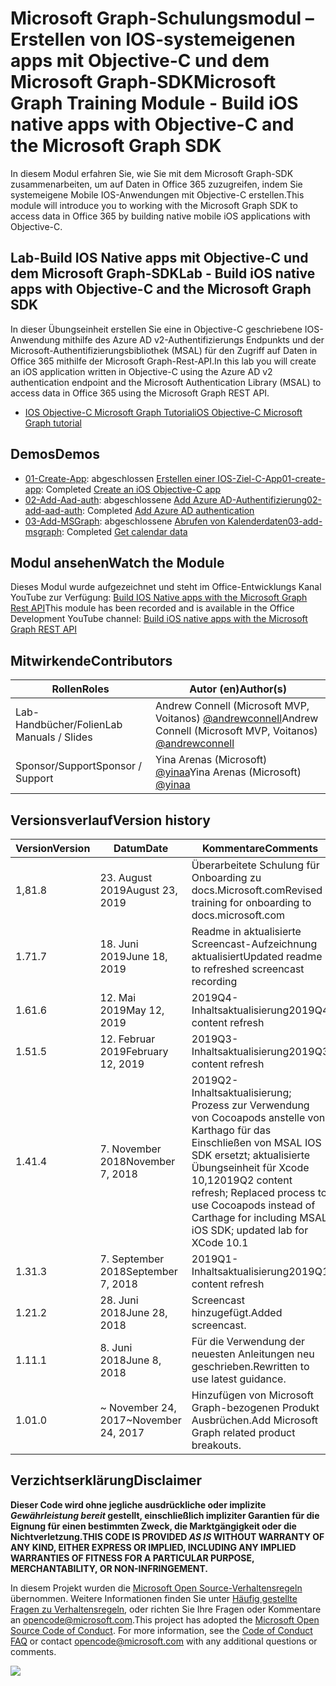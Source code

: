 # <a name="microsoft-graph-training-module---build-ios-native-apps-with-objective-c-and-the-microsoft-graph-sdk"></a><span data-ttu-id="e5233-101">Microsoft Graph-Schulungsmodul – Erstellen von IOS-systemeigenen apps mit Objective-C und dem Microsoft Graph-SDK</span><span class="sxs-lookup"><span data-stu-id="e5233-101">Microsoft Graph Training Module - Build iOS native apps with Objective-C and the Microsoft Graph SDK</span></span>

<span data-ttu-id="e5233-102">In diesem Modul erfahren Sie, wie Sie mit dem Microsoft Graph-SDK zusammenarbeiten, um auf Daten in Office 365 zuzugreifen, indem Sie systemeigene Mobile IOS-Anwendungen mit Objective-C erstellen.</span><span class="sxs-lookup"><span data-stu-id="e5233-102">This module will introduce you to working with the Microsoft Graph SDK to access data in Office 365 by building native mobile iOS applications with Objective-C.</span></span>

## <a name="lab---build-ios-native-apps-with-objective-c-and-the-microsoft-graph-sdk"></a><span data-ttu-id="e5233-103">Lab-Build IOS Native apps mit Objective-C und dem Microsoft Graph-SDK</span><span class="sxs-lookup"><span data-stu-id="e5233-103">Lab - Build iOS native apps with Objective-C and the Microsoft Graph SDK</span></span>

<span data-ttu-id="e5233-104">In dieser Übungseinheit erstellen Sie eine in Objective-C geschriebene IOS-Anwendung mithilfe des Azure AD v2-Authentifizierungs Endpunkts und der Microsoft-Authentifizierungsbibliothek (MSAL) für den Zugriff auf Daten in Office 365 mithilfe der Microsoft Graph-Rest-API.</span><span class="sxs-lookup"><span data-stu-id="e5233-104">In this lab you will create an iOS application written in Objective-C using the Azure AD v2 authentication endpoint and the Microsoft Authentication Library (MSAL) to access data in Office 365 using the Microsoft Graph REST API.</span></span>

- [<span data-ttu-id="e5233-105">IOS Objective-C Microsoft Graph Tutorial</span><span class="sxs-lookup"><span data-stu-id="e5233-105">iOS Objective-C Microsoft Graph tutorial</span></span>](https://docs.microsoft.com/graph/tutorials/ios-objectivec)

## <a name="demos"></a><span data-ttu-id="e5233-106">Demos</span><span class="sxs-lookup"><span data-stu-id="e5233-106">Demos</span></span>

- <span data-ttu-id="e5233-107">[01-Create-App](demos/01-create-app): abgeschlossen [Erstellen einer IOS-Ziel-C-App](https://docs.microsoft.com/graph/tutorials/ios-objectivec?tutorial-step=1)</span><span class="sxs-lookup"><span data-stu-id="e5233-107">[01-create-app](demos/01-create-app): Completed [Create an iOS Objective-C app](https://docs.microsoft.com/graph/tutorials/ios-objectivec?tutorial-step=1)</span></span>
- <span data-ttu-id="e5233-108">[02-Add-Aad-auth](demos/02-add-aad-auth): abgeschlossene [Add Azure AD-Authentifizierung](https://docs.microsoft.com/graph/tutorials/ios-objectivec?tutorial-step=3)</span><span class="sxs-lookup"><span data-stu-id="e5233-108">[02-add-aad-auth](demos/02-add-aad-auth): Completed [Add Azure AD authentication](https://docs.microsoft.com/graph/tutorials/ios-objectivec?tutorial-step=3)</span></span>
- <span data-ttu-id="e5233-109">[03-Add-MSGraph](demos/03-add-msgraph): abgeschlossene [Abrufen von Kalenderdaten](https://docs.microsoft.com/graph/tutorials/ios-objectivec?tutorial-step=4)</span><span class="sxs-lookup"><span data-stu-id="e5233-109">[03-add-msgraph](demos/03-add-msgraph): Completed [Get calendar data](https://docs.microsoft.com/graph/tutorials/ios-objectivec?tutorial-step=4)</span></span>

## <a name="watch-the-module"></a><span data-ttu-id="e5233-110">Modul ansehen</span><span class="sxs-lookup"><span data-stu-id="e5233-110">Watch the Module</span></span>

<span data-ttu-id="e5233-111">Dieses Modul wurde aufgezeichnet und steht im Office-Entwicklungs Kanal YouTube zur Verfügung: [Build IOS Native apps with the Microsoft Graph Rest API](https://youtu.be/Gg8Qy1Dqyzw)</span><span class="sxs-lookup"><span data-stu-id="e5233-111">This module has been recorded and is available in the Office Development YouTube channel: [Build iOS native apps with the Microsoft Graph REST API](https://youtu.be/Gg8Qy1Dqyzw)</span></span>

## <a name="contributors"></a><span data-ttu-id="e5233-112">Mitwirkende</span><span class="sxs-lookup"><span data-stu-id="e5233-112">Contributors</span></span>

|        <span data-ttu-id="e5233-113">Rollen</span><span class="sxs-lookup"><span data-stu-id="e5233-113">Roles</span></span>         |                                       <span data-ttu-id="e5233-114">Autor (en)</span><span class="sxs-lookup"><span data-stu-id="e5233-114">Author(s)</span></span>                                       |
| -------------------- | ------------------------------------------------------------------------------------- |
| <span data-ttu-id="e5233-115">Lab-Handbücher/Folien</span><span class="sxs-lookup"><span data-stu-id="e5233-115">Lab Manuals / Slides</span></span> | <span data-ttu-id="e5233-116">Andrew Connell (Microsoft MVP, Voitanos) [@andrewconnell](//github.com/andrewconnell)</span><span class="sxs-lookup"><span data-stu-id="e5233-116">Andrew Connell (Microsoft MVP, Voitanos) [@andrewconnell](//github.com/andrewconnell)</span></span> |
| <span data-ttu-id="e5233-117">Sponsor/Support</span><span class="sxs-lookup"><span data-stu-id="e5233-117">Sponsor / Support</span></span>    | <span data-ttu-id="e5233-118">Yina Arenas (Microsoft) [@yinaa](//github.com/yinaa)</span><span class="sxs-lookup"><span data-stu-id="e5233-118">Yina Arenas (Microsoft) [@yinaa](//github.com/yinaa)</span></span>                                  |

## <a name="version-history"></a><span data-ttu-id="e5233-119">Versionsverlauf</span><span class="sxs-lookup"><span data-stu-id="e5233-119">Version history</span></span>

| <span data-ttu-id="e5233-120">Version</span><span class="sxs-lookup"><span data-stu-id="e5233-120">Version</span></span> |        <span data-ttu-id="e5233-121">Datum</span><span class="sxs-lookup"><span data-stu-id="e5233-121">Date</span></span>        |                                                               <span data-ttu-id="e5233-122">Kommentare</span><span class="sxs-lookup"><span data-stu-id="e5233-122">Comments</span></span>                                                               |
| ------- | ------------------ | ------------------------------------------------------------------------------------------------------------------------------------ |
| <span data-ttu-id="e5233-123">1,8</span><span class="sxs-lookup"><span data-stu-id="e5233-123">1.8</span></span>     | <span data-ttu-id="e5233-124">23. August 2019</span><span class="sxs-lookup"><span data-stu-id="e5233-124">August 23, 2019</span></span>    | <span data-ttu-id="e5233-125">Überarbeitete Schulung für Onboarding zu docs.Microsoft.com</span><span class="sxs-lookup"><span data-stu-id="e5233-125">Revised training for onboarding to docs.microsoft.com</span></span>                                                                                |
| <span data-ttu-id="e5233-126">1.7</span><span class="sxs-lookup"><span data-stu-id="e5233-126">1.7</span></span>     | <span data-ttu-id="e5233-127">18. Juni 2019</span><span class="sxs-lookup"><span data-stu-id="e5233-127">June 18, 2019</span></span>      | <span data-ttu-id="e5233-128">Readme in aktualisierte Screencast-Aufzeichnung aktualisiert</span><span class="sxs-lookup"><span data-stu-id="e5233-128">Updated readme to refreshed screencast recording</span></span>                                                                                     |
| <span data-ttu-id="e5233-129">1.6</span><span class="sxs-lookup"><span data-stu-id="e5233-129">1.6</span></span>     | <span data-ttu-id="e5233-130">12. Mai 2019</span><span class="sxs-lookup"><span data-stu-id="e5233-130">May 12, 2019</span></span>       | <span data-ttu-id="e5233-131">2019Q4-Inhaltsaktualisierung</span><span class="sxs-lookup"><span data-stu-id="e5233-131">2019Q4 content refresh</span></span>                                                                                                               |
| <span data-ttu-id="e5233-132">1.5</span><span class="sxs-lookup"><span data-stu-id="e5233-132">1.5</span></span>     | <span data-ttu-id="e5233-133">12. Februar 2019</span><span class="sxs-lookup"><span data-stu-id="e5233-133">February 12, 2019</span></span>  | <span data-ttu-id="e5233-134">2019Q3-Inhaltsaktualisierung</span><span class="sxs-lookup"><span data-stu-id="e5233-134">2019Q3 content refresh</span></span>                                                                                                               |
| <span data-ttu-id="e5233-135">1.4</span><span class="sxs-lookup"><span data-stu-id="e5233-135">1.4</span></span>     | <span data-ttu-id="e5233-136">7. November 2018</span><span class="sxs-lookup"><span data-stu-id="e5233-136">November 7, 2018</span></span>   | <span data-ttu-id="e5233-137">2019Q2-Inhaltsaktualisierung; Prozess zur Verwendung von Cocoapods anstelle von Karthago für das Einschließen von MSAL IOS SDK ersetzt; aktualisierte Übungseinheit für Xcode 10,1</span><span class="sxs-lookup"><span data-stu-id="e5233-137">2019Q2 content refresh; Replaced process to use Cocoapods instead of Carthage for including MSAL iOS SDK; updated lab for XCode 10.1</span></span> |
| <span data-ttu-id="e5233-138">1.3</span><span class="sxs-lookup"><span data-stu-id="e5233-138">1.3</span></span>     | <span data-ttu-id="e5233-139">7. September 2018</span><span class="sxs-lookup"><span data-stu-id="e5233-139">September 7, 2018</span></span>  | <span data-ttu-id="e5233-140">2019Q1-Inhaltsaktualisierung</span><span class="sxs-lookup"><span data-stu-id="e5233-140">2019Q1 content refresh</span></span>                                                                                                               |
| <span data-ttu-id="e5233-141">1.2</span><span class="sxs-lookup"><span data-stu-id="e5233-141">1.2</span></span>     | <span data-ttu-id="e5233-142">28. Juni 2018</span><span class="sxs-lookup"><span data-stu-id="e5233-142">June 28, 2018</span></span>      | <span data-ttu-id="e5233-143">Screencast hinzugefügt.</span><span class="sxs-lookup"><span data-stu-id="e5233-143">Added screencast.</span></span>                                                                                                                    |
| <span data-ttu-id="e5233-144">1.1</span><span class="sxs-lookup"><span data-stu-id="e5233-144">1.1</span></span>     | <span data-ttu-id="e5233-145">8. Juni 2018</span><span class="sxs-lookup"><span data-stu-id="e5233-145">June 8, 2018</span></span>       | <span data-ttu-id="e5233-146">Für die Verwendung der neuesten Anleitungen neu geschrieben.</span><span class="sxs-lookup"><span data-stu-id="e5233-146">Rewritten to use latest guidance.</span></span>                                                                                                    |
| <span data-ttu-id="e5233-147">1.0</span><span class="sxs-lookup"><span data-stu-id="e5233-147">1.0</span></span>     | <span data-ttu-id="e5233-148">~ November 24, 2017</span><span class="sxs-lookup"><span data-stu-id="e5233-148">~November 24, 2017</span></span> | <span data-ttu-id="e5233-149">Hinzufügen von Microsoft Graph-bezogenen Produkt Ausbrüchen.</span><span class="sxs-lookup"><span data-stu-id="e5233-149">Add Microsoft Graph related product breakouts.</span></span>                                                                                       |

## <a name="disclaimer"></a><span data-ttu-id="e5233-150">Verzichtserklärung</span><span class="sxs-lookup"><span data-stu-id="e5233-150">Disclaimer</span></span>

<span data-ttu-id="e5233-151">**Dieser Code wird ohne jegliche ausdrückliche oder implizite _Gewährleistung bereit_ gestellt, einschließlich impliziter Garantien für die Eignung für einen bestimmten Zweck, die Marktgängigkeit oder die Nichtverletzung.**</span><span class="sxs-lookup"><span data-stu-id="e5233-151">**THIS CODE IS PROVIDED _AS IS_ WITHOUT WARRANTY OF ANY KIND, EITHER EXPRESS OR IMPLIED, INCLUDING ANY IMPLIED WARRANTIES OF FITNESS FOR A PARTICULAR PURPOSE, MERCHANTABILITY, OR NON-INFRINGEMENT.**</span></span>

<span data-ttu-id="e5233-p101">In diesem Projekt wurden die [Microsoft Open Source-Verhaltensregeln](https://opensource.microsoft.com/codeofconduct/) übernommen. Weitere Informationen finden Sie unter [Häufig gestellte Fragen zu Verhaltensregeln](https://opensource.microsoft.com/codeofconduct/faq/), oder richten Sie Ihre Fragen oder Kommentare an [opencode@microsoft.com](mailto:opencode@microsoft.com).</span><span class="sxs-lookup"><span data-stu-id="e5233-p101">This project has adopted the [Microsoft Open Source Code of Conduct](https://opensource.microsoft.com/codeofconduct/). For more information, see the [Code of Conduct FAQ](https://opensource.microsoft.com/codeofconduct/faq/) or contact [opencode@microsoft.com](mailto:opencode@microsoft.com) with any additional questions or comments.</span></span>

<img src="https://telemetry.sharepointpnp.com/msgraph-training-ios-objectivec" />
